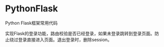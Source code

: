# PythonFlask
Python Flask框架常用代码


实现Flask的登录功能，路由校验是否已经登录，如果未登录跳转到登录页面。防止绕过登录直接进入页面。退出登录时，删除session。
